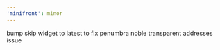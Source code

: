 ```yaml
---
'minifront': minor
---
```


bump skip widget to latest to fix penumbra noble transparent addresses issue
